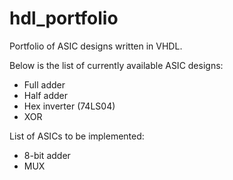 # hdl_portfolio
Portfolio of ASIC designs written in VHDL.

Below is the list of currently available ASIC designs:

- Full adder
- Half adder
- Hex inverter (74LS04)
- XOR

List of ASICs to be implemented:

- 8-bit adder
- MUX
